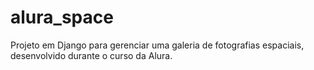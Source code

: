 # alura_space
Projeto em Django para gerenciar uma galeria de fotografias espaciais, desenvolvido durante o curso da Alura.
